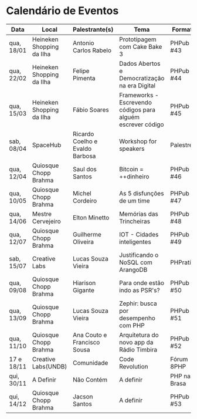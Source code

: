 Calendário de Eventos
=====================

| Data       | Local                     | Palestrante(s)                  | Tema                         | Formato    |
|------------|---------------------------|---------------------------------|------------------------------|------------|
| qua, 18/01 | Heineken Shopping da Ilha | Antonio Carlos Rabelo           | Prototipagem com Cake Bake 3 | PHPub #43 |
| qua, 22/02 | Heineken Shopping da Ilha | Felipe Pimenta                  | Dados Abertos e Democratização na era Digital | PHPub #44 |
| qua, 15/03 | Heineken Shopping da Ilha | Fábio Soares                    | Frameworks - Escrevendo códigos para alguém escrever código | PHPub #45 |
| sab, 08/04 | SpaceHub                  | Ricardo Coelho e Evaldo Barbosa | Workshop for speakers        | Palestrei |
| qua, 12/04 | Quiosque Chopp Brahma     | Saul dos Santos                 | Bitcoin = ++dinheiro         | PHPub #46 |
| qua, 10/05 | Quiosque Chopp Brahma     | Michel Cordeiro                 | As 5 disfunções de um time   | PHPub #47 |
| qua, 14/06 | Mestre Cervejeiro         | Elton Minetto                   | Memórias das Trincheiras     | PHPub #48 |
| qua, 12/07 | Quiosque Chopp Brahma     | Guilherme Oliveira              | IOT - Cidades inteligentes   | PHPub #49 |
| sab, 15/07 | Creative Labs             | Lucas Souza Vieira              | Justificando o NoSQL com ArangoDB | PHPratica |
| qua, 09/08 | Quiosque Chopp Brahma     | Hiarison Gigante                | Para onde estão indo as PSR's? | PHPub #50 |
| qua, 13/09 | Quiosque Chopp Brahma     | Lucas Souza Vieira              | Zephir: busca por desempenho com PHP | PHPub #51 |
| qua, 11/10 | Quiosque Chopp Brahma     | Ana Couto e Francisco Sousa     | Arquitetura do novo app da Rádio Timbira | PHPub #52 |
| 17 e 18/11 | Creative Labs(UNDB)       | Comunidade                      | Code Revolution              | Fórum 8PHP |
| qui, 30/11 | A Definir                 | Não Contém                      | A definir                    | PHP na Brasa |
| qui, 14/12 | Quiosque Chopp Brahma     | Jacson Santos                   | A definir                    | PHPub #53  |
